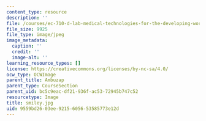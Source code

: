 ```yaml
---
content_type: resource
description: ''
file: /courses/ec-710-d-lab-medical-technologies-for-the-developing-world-spring-2010/9559bd2603ee9215605653585773e12d_smiley.jpg
file_size: 9925
file_type: image/jpeg
image_metadata:
  caption: ''
  credit: ''
  image-alt: ''
learning_resource_types: []
license: https://creativecommons.org/licenses/by-nc-sa/4.0/
ocw_type: OCWImage
parent_title: Ambuzap
parent_type: CourseSection
parent_uid: bc5c9eac-df21-936f-ac53-72945b747c52
resourcetype: Image
title: smiley.jpg
uid: 9559bd26-03ee-9215-6056-53585773e12d
---
```

